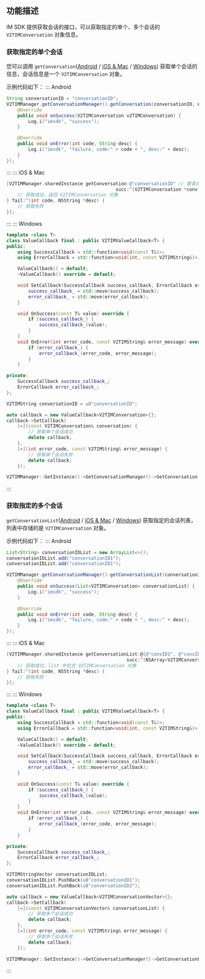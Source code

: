 ## 功能描述
IM SDK 提供获取会话的接口，可以获取指定的单个、多个会话的 `V2TIMConversation` 对象信息。

### 获取指定的单个会话
您可以调用 `getConversation`([Android](https://im.sdk.qcloud.com/doc/en/classcom_1_1tencent_1_1imsdk_1_1v2_1_1V2TIMConversationManager.html#a619aaff2bb5664e094d2341819b95096) / [iOS & Mac](https://im.sdk.qcloud.com/doc/en/categoryV2TIMManager_07Conversation_08.html#ad4b7b80fbe0cff25027371b416ede9f9) / [Windows](https://im.sdk.qcloud.com/doc/en/classV2TIMConversationManager.html#a9891f4b029e7a1fd3d17398cbe1b367c)) 获取单个会话的信息，会话信息是一个 `V2TIMConversation` 对象。

示例代码如下：
<dx-tabs>
::: Android
```java
String conversationID = "conversationID";
V2TIMManager.getConversationManager().getConversation(conversationID, new V2TIMValueCallback<V2TIMConversation>() {
    @Override
    public void onSuccess(V2TIMConversation v2TIMConversation) {
        Log.i("imsdk", "success");
    }

    @Override
    public void onError(int code, String desc) {
        Log.i("imsdk", "failure, code:" + code + ", desc:" + desc);
    }
});
```
:::
::: iOS & Mac
```objectivec
[V2TIMManager.sharedInstance getConversation:@"conversationID" // 要查询的会话 ID
                                        succ:^(V2TIMConversation *conv) {
    // 获取成功，返回 V2TIMConversation 对象
} fail:^(int code, NSString *desc) {
    // 获取失败
}];
```
:::
::: Windows
```cpp
template <class T>
class ValueCallback final : public V2TIMValueCallback<T> {
public:
    using SuccessCallback = std::function<void(const T&)>;
    using ErrorCallback = std::function<void(int, const V2TIMString&)>;

    ValueCallback() = default;
    ~ValueCallback() override = default;

    void SetCallback(SuccessCallback success_callback, ErrorCallback error_callback) {
        success_callback_ = std::move(success_callback);
        error_callback_ = std::move(error_callback);
    }

    void OnSuccess(const T& value) override {
        if (success_callback_) {
            success_callback_(value);
        }
    }
    void OnError(int error_code, const V2TIMString& error_message) override {
        if (error_callback_) {
            error_callback_(error_code, error_message);
        }
    }

private:
    SuccessCallback success_callback_;
    ErrorCallback error_callback_;
};

V2TIMString conversationID = u8"conversationID";

auto callback = new ValueCallback<V2TIMConversation>{};
callback->SetCallback(
    [=](const V2TIMConversation& conversation) {
        // 获取单个会话成功
        delete callback;
    },
    [=](int error_code, const V2TIMString& error_message) {
        // 获取单个会话失败
        delete callback;
    });

V2TIMManager::GetInstance()->GetConversationManager()->GetConversation(conversationID, callback);
```
:::
</dx-tabs>

### 获取指定的多个会话

`getConversationList`([Android](https://im.sdk.qcloud.com/doc/en/classcom_1_1tencent_1_1imsdk_1_1v2_1_1V2TIMConversationManager.html#a41ebb09032a6bbda0a78e8734c61fb93) / [iOS & Mac](https://im.sdk.qcloud.com/doc/en/categoryV2TIMManager_07Conversation_08.html#ab1f5e86e270b122cb725266d234d9dd5) / [Windows](https://im.sdk.qcloud.com/doc/en/classV2TIMConversationManager.html#aa1aec337ed398f603f15f14ee9023d62)) 获取指定的会话列表，列表中存储的是 `V2TIMConversation` 对象。

示例代码如下：
<dx-tabs>
::: Android
```java
List<String> conversationIDList = new ArrayList<>();
conversationIDList.add("conversationID1");
conversationIDList.add("conversationID1");

V2TIMManager.getConversationManager().getConversationList(conversationIDList, new V2TIMValueCallback<List<V2TIMConversation>>() {
    @Override
    public void onSuccess(List<V2TIMConversation> conversationList) {
        Log.i("imsdk", "success");
    }

    @Override
    public void onError(int code, String desc) {
        Log.i("imsdk", "failure, code:" + code + ", desc:" + desc);
    }
});
```
:::
::: iOS & Mac
```objectivec
[V2TIMManager.sharedInstance getConversationList:@[@"convID1", @"convID2"] // 要查询的会话 ID 列表
                                            succ:^(NSArray<V2TIMConversation *> *list) {
    // 获取成功，list 中包含 V2TIMConversation 对象
} fail:^(int code, NSString *desc) {
    // 获取失败
}];
```
:::
::: Windows
```cpp
template <class T>
class ValueCallback final : public V2TIMValueCallback<T> {
public:
    using SuccessCallback = std::function<void(const T&)>;
    using ErrorCallback = std::function<void(int, const V2TIMString&)>;

    ValueCallback() = default;
    ~ValueCallback() override = default;

    void SetCallback(SuccessCallback success_callback, ErrorCallback error_callback) {
        success_callback_ = std::move(success_callback);
        error_callback_ = std::move(error_callback);
    }

    void OnSuccess(const T& value) override {
        if (success_callback_) {
            success_callback_(value);
        }
    }
    void OnError(int error_code, const V2TIMString& error_message) override {
        if (error_callback_) {
            error_callback_(error_code, error_message);
        }
    }

private:
    SuccessCallback success_callback_;
    ErrorCallback error_callback_;
};

V2TIMStringVector conversationIDList;
conversationIDList.PushBack(u8"conversationID1");
conversationIDList.PushBack(u8"conversationID2");

auto callback = new ValueCallback<V2TIMConversationVector>{};
callback->SetCallback(
    [=](const V2TIMConversationVector& conversationList) {
        // 获取多个会话成功
        delete callback;
    },
    [=](int error_code, const V2TIMString& error_message) {
        // 获取多个会话失败
        delete callback;
    });

V2TIMManager::GetInstance()->GetConversationManager()->GetConversationList(conversationIDList, callback);
```
:::
</dx-tabs>

